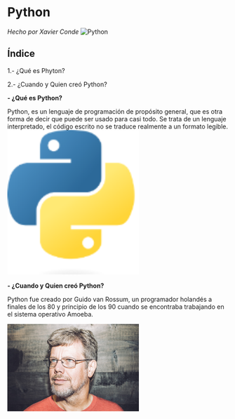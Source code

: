 # Python
*Hecho por Xavier Conde*
![Python](https://media.giphy.com/media/coxQHKASG60HrHtvkt/giphy.gif)
## Índice

1.- ¿Qué es Phyton?

2.- ¿Cuando y Quien creó Python?

**- ¿Qué es Python?**

Python, es un lenguaje de programación de propósito general, que es otra forma de decir que puede ser usado para casi todo. Se trata de un lenguaje interpretado, el código escrito no se traduce realmente a un formato legible.   
<img src=https://github.com/XaviiConde/SMX2-M8UF1A1-HistoriaWeb-1994-Phyton-XaviConde/blob/main/Python.png alt="amf" width="300"/>


**- ¿Cuando y Quien creó Python?**

Python fue creado por Guido van Rossum, un programador holandés a finales de los 80 y principio de los 90 cuando se encontraba trabajando en el sistema operativo Amoeba.

<img src=https://github.com/XaviiConde/SMX2-M8UF1A1-HistoriaWeb-1994-Phyton-XaviConde/blob/main/imagen_2022-09-30_154616353.png alt="amf" width="300"/>
